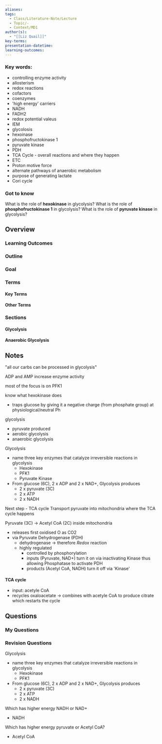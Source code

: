 ```yaml
---
aliases: 
tags:
  - Class/Literature-Note/Lecture
  - Topic/-
  - Context/MD1
author(s):
  - "[[Liz Quail]]"
key-terms: 
presentation-datetime: 
learning-outcomes:
---
```


### Key words:
- controlling enzyme activity
- allosterism
- redox reactions
- cofactors
- coenzymes
- 'high energy' carriers
- NADH
- FADH2
- redox potential valeus
- IEM
- glycolosis
- hexoinase
- phosphofructokinase 1
- pyruvate kinase
- PDH
- TCA Cycle - overall reactions and where they happen
- ETC
- Proton motive force
- alternate pathways of anaerobic metabolism
- purpose of generating lactate
- Cori cycle





### Got to know

What is the role of **hexokinase** in glycolysis?
What is the role of **phosphofructokinase 1** in glycolysis?
What is the role of **pyruvate kinase** in glycolysis?





## Overview
### Learning Outcomes

### Outline

### Goal

### Terms
#### Key Terms

#### Other Terms

### Sections

#### Glycolysis
#### Anaerobic Glycolysis

## Notes

"all our carbs can be processed in glycolysis"

ADP and AMP increase enzyme activity

most of the focus is on PFK1

know what hexokinase does
- traps glucose by giving it a negative charge (from phosphate group) at physiological/neutral Ph

glycolysis
- pyruvate produced
- aerobic glycolysis
- anaerobic glycolysis


Glycolysis
- name three key enzymes that catalyze irreversible reactions in glycolysis
	- Hexokinase
	- PFK1
	- Pyruvate Kinase
- From glucose (6C), 2 x ADP and 2 x NAD+, Glycolysis produces 
	- 2 x pyruvate (3C)
	- 2 x ATP
	- 2 x NADH

Next step - TCA cycle
Transport pyruvate into mitochondria where the TCA cycle happens

Pyruvate (3C) -> Acetyl CoA (2C) inside mitochondria
- releases first oxidised O as CO2
- via Pyruvate Dehydrogenase (PDH)
	- dehydrogenase -> therefore *Redox* reaction
	- highly regulated
		- controlled by phosphorylation
		- inputs (Pyruvate, NAD+) turn it on via inactivating Kinase thus allowing Phosphatase to activate PDH
		- products (Acetyl CoA, NADH) turn it off via 'Kinase' 
#### TCA cycle
- input: acetyle CoA
- recycles oxaloacetate -> combines with acetyle CoA to produce citrate which restarts the cycle


## Questions

### My Questions
### Revision Questions

Glycolysis
- name three key enzymes that catalyze irreversible reactions in glycolysis
	- Hexokinase
	- PFK1
- From glucose (6C), 2 x ADP and 2 x NAD+, Glycolysis produces 
	- 2 x pyruvate (3C)
	- 2 x ATP
	- 2 x NADH

Which has higher energy NADH or NAD+
- NADH

Which has higher energy pyruvate or Acetyl CoA?
- Acetyl CoA